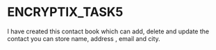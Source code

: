 # ENCRYPTIX_TASK5
I have created this contact book which can add, delete and update the contact you can store name, address , email and city.
